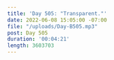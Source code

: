 ```yaml
---
title: 'Day 505: "Transparent."'
date: 2022-06-08 15:05:00 -07:00
file: "/uploads/Day-B505.mp3"
post: Day 505
duration: '00:04:21'
length: 3603703
---
```


